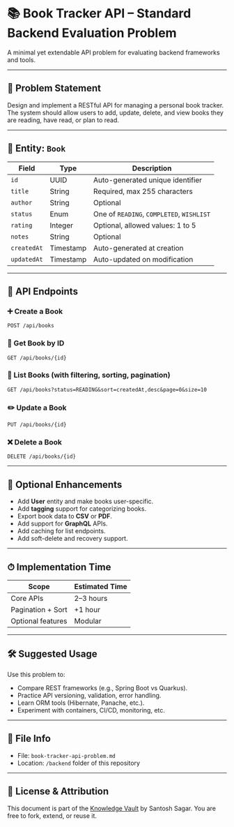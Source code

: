 # 📚 Book Tracker API – Standard Backend Evaluation Problem

A minimal yet extendable API problem for evaluating backend frameworks and tools.

---

## 🎯 Problem Statement

Design and implement a RESTful API for managing a personal book tracker. The system should allow users to add, update, delete, and view books they are reading, have read, or plan to read.

---

## 🧱 Entity: `Book`

| Field       | Type       | Description                              |
|-------------|------------|------------------------------------------|
| `id`        | UUID       | Auto-generated unique identifier         |
| `title`     | String     | Required, max 255 characters             |
| `author`    | String     | Optional                                 |
| `status`    | Enum       | One of `READING`, `COMPLETED`, `WISHLIST` |
| `rating`    | Integer    | Optional, allowed values: 1 to 5         |
| `notes`     | String     | Optional                                 |
| `createdAt` | Timestamp  | Auto-generated at creation               |
| `updatedAt` | Timestamp  | Auto-updated on modification             |

---

## 🔁 API Endpoints

### ➕ Create a Book
```
POST /api/books
```

### 📖 Get Book by ID
```
GET /api/books/{id}
```

### 📃 List Books (with filtering, sorting, pagination)
```
GET /api/books?status=READING&sort=createdAt,desc&page=0&size=10
```

### ✏️ Update a Book
```
PUT /api/books/{id}
```

### ❌ Delete a Book
```
DELETE /api/books/{id}
```

---

## 🧠 Optional Enhancements

- Add **User** entity and make books user-specific.
- Add **tagging** support for categorizing books.
- Export book data to **CSV** or **PDF**.
- Add support for **GraphQL** APIs.
- Add caching for list endpoints.
- Add soft-delete and recovery support.

---

## ⏱ Implementation Time

| Scope            | Estimated Time |
|------------------|----------------|
| Core APIs        | 2–3 hours      |
| Pagination + Sort| +1 hour        |
| Optional features| Modular        |

---

## 🛠 Suggested Usage

Use this problem to:
- Compare REST frameworks (e.g., Spring Boot vs Quarkus).
- Practice API versioning, validation, error handling.
- Learn ORM tools (Hibernate, Panache, etc.).
- Experiment with containers, CI/CD, monitoring, etc.

---

## 📁 File Info

- File: `book-tracker-api-problem.md`
- Location: `/backend` folder of this repository

---

## 🔗 License & Attribution

This document is part of the [Knowledge Vault](https://github.com/msg2santoshsagar/knowledge-vault) by Santosh Sagar. You are free to fork, extend, or reuse it.
